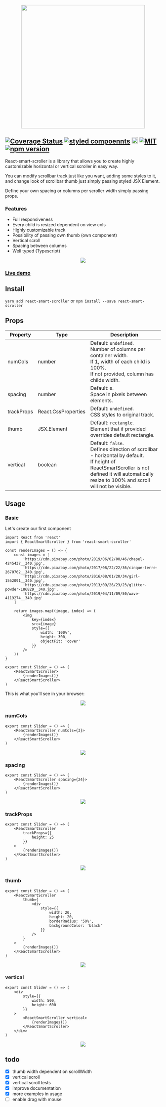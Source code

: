 <p align="center">
    <img src="assets/react-smart-scroller.png" width="400"/>
</p>

## <a href='https://coveralls.io/github/codegateinc/react-smart-scroller?branch=features/Readme'><img src='https://coveralls.io/repos/github/codegateinc/react-smart-scroller/badge.svg?branch=features/Readme' alt='Coverage Status' /></a> <a href='https://github.com/styled-components/styled-components'><img src='https://img.shields.io/badge/style-%F0%9F%92%85%20styled--components-orange.svg?colorB=daa357&colorA=db748e' alt='styled compoennts' /></a> <a href='https://www.typescriptlang.org/'><img src='https://badges.frapsoft.com/typescript/code/typescript.png?v=101' alt='typescript' height=20/></a> <a href='http://opensource.org/licenses/MIT'><img src='http://img.shields.io/badge/license-MIT-brightgreen.svg' alt='MIT' /></a> <a href="https://badge.fury.io/js/react-smart-scroller"><img src="https://badge.fury.io/js/react-smart-scroller.svg" alt="npm version"></a>

React-smart-scroller is a library that allows you to create highly customizable horizontal or vertical scroller in easy way.

You can modify scrollbar track just like you want, adding some styles to it, and change look of
scrollbar thumb just simply passing styled JSX Element.

Define your own spacing or columns per scroller width simply passing props.

### Features

- Full responsiveness
- Every child is resized dependent on view cols
- Highly customizable track
- Possibility of passing own thumb (own component)
- Vertical scroll
- Spacing between columns
- Well typed (Typescript)

<p align="center">
  <img src="assets/react-smart-scroller-demo-default.gif" />
</p>

### [Live demo](https://codesandbox.io/embed/fancy-wood-3utiq)

## Install
`yarn add react-smart-scroller` or `npm install --save react-smart-scroller`

## Props

Property      | Type                | Description
------------- | ------------------- | ------------------------
numCols       | number              | Default: `undefined`.<br> Number of columns per container width.<br>If 1, width of each child is 100%.<br>If not provided, column has childs width.
spacing       | number              | Default: `0`.<br> Space in pixels between elements.
trackProps    | React.CssProperties | Default: `undefined`.<br> CSS styles to original track.
thumb         | JSX.Element         | Default: `rectangle`.<br> Element that if provided overrides default rectangle.
vertical      | boolean             | Default: `false`.<br> Defines direction of scrollbar - horizontal by default.<br>If height of ReactSmartScroller is not defined it will automatically resize to 100% and scroll will not be visible. 

## Usage

### Basic

Let's create our first component

    import React from 'react'
    import { ReactSmartScroller } from 'react-smart-scroller'
    
    const renderImages = () => {
        const images = [
            'https://cdn.pixabay.com/photo/2019/06/02/00/46/chapel-4245437__340.jpg',
            'https://cdn.pixabay.com/photo/2017/08/22/22/36/cinque-terre-2670762__340.jpg',
            'https://cdn.pixabay.com/photo/2016/08/01/20/34/girl-1562091__340.jpg',
            'https://cdn.pixabay.com/photo/2013/09/26/23/23/glitter-powder-186829__340.jpg',
            'https://cdn.pixabay.com/photo/2019/04/11/09/50/wave-4119274__340.jpg'
        ]
    
        return images.map((image, index) => (
            <img
                key={index}
                src={image}
                style={{
                    width: '100%',
                    height: 300,
                    objectFit: 'cover'
                }}
            />
        ))
    }
    
    export const Slider = () => (
        <ReactSmartScroller>
            {renderImages()}
        </ReactSmartScroller>
    )
    
This is what you'll see in your browser:

<p align="center">
  <img src="assets/react-smart-scroller-usage-basic.png" />
</p>

### numCols

    export const Slider = () => (
        <ReactSmartScroller numCols={3}>
            {renderImages()}
        </ReactSmartScroller>
    )

<p align="center">
  <img src="assets/react-smart-scroller-usage-numCols.png" />
</p>

### spacing

    export const Slider = () => (
        <ReactSmartScroller spacing={24}>
            {renderImages()}
        </ReactSmartScroller>
    )
    
<p align="center">
    <img src="assets/react-smart-scroller-usage-spacing.png" />
</p>

### trackProps

    export const Slider = () => (
        <ReactSmartScroller
            trackProps={{
                height: 25
            }}
        >
            {renderImages()}
        </ReactSmartScroller>
    )
    
<p align="center">
    <img src="assets/react-smart-scroller-usage-trackProps.png" />
</p>

### thumb

    export const Slider = () => (
        <ReactSmartScroller
            thumb={
                <div
                    style={{
                        width: 20,
                        height: 20,
                        borderRadius: '50%',
                        backgroundColor: 'black'
                    }}
                />
            }
        >
            {renderImages()}
        </ReactSmartScroller>
    )
    
<p align="center">
    <img src="assets/react-smart-scroller-usage-thumb.png" />
</p>

### vertical

    export const Slider = () => (
        <div
            style={{
                width: 500,
                height: 600
            }}
        >
            <ReactSmartScroller vertical>
                {renderImages()}
            </ReactSmartScroller>
        </div>
    )

<p align="center">
    <img src="assets/react-smart-scroller-usage-vertical.png" />
</p>

## todo

- [x] thumb width dependent on scrollWidth
- [x] vertical scroll
- [x] vertical scroll tests
- [x] improve documentation
- [x] more examples in usage
- [ ] enable drag with mouse

